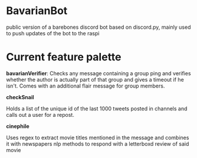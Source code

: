 # BavarianBot
public version of a barebones discord bot based on discord.py, mainly used to push updates of the bot to the raspi

# Current feature palette

**bavarianVerifier**:
Checks any message containing a group ping and verifies whether the author is actually part of that group and gives a timeout if he isn't. Comes with an additional flair message for group members.

**checkSnail**

Holds a list of the unique id of the last 1000 tweets posted in channels and calls out a user for a repost. 

**cinephile** 

Uses regex to extract movie titles mentioned in the message and combines it with newspapers nlp methods to respond with a letterboxd review of said movie
